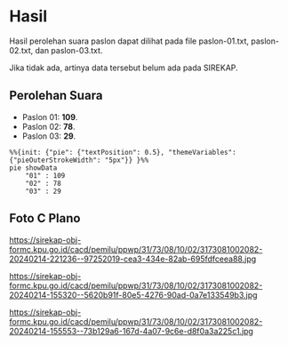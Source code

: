 # Hasil

Hasil perolehan suara paslon dapat dilihat pada file paslon-01.txt, paslon-02.txt, dan paslon-03.txt.

Jika tidak ada, artinya data tersebut belum ada pada SIREKAP.

## Perolehan Suara

 * Paslon 01: **109**.
 * Paslon 02: **78**.
 * Paslon 03: **29**.

```mermaid
%%{init: {"pie": {"textPosition": 0.5}, "themeVariables": {"pieOuterStrokeWidth": "5px"}} }%%
pie showData
    "01" : 109
    "02" : 78
    "03" : 29
```
## Foto C Plano

https://sirekap-obj-formc.kpu.go.id/cacd/pemilu/ppwp/31/73/08/10/02/3173081002082-20240214-221236--97252019-cea3-434e-82ab-695fdfceea88.jpg

https://sirekap-obj-formc.kpu.go.id/cacd/pemilu/ppwp/31/73/08/10/02/3173081002082-20240214-155320--5620b91f-80e5-4276-90ad-0a7e133549b3.jpg

https://sirekap-obj-formc.kpu.go.id/cacd/pemilu/ppwp/31/73/08/10/02/3173081002082-20240214-155553--73b129a6-167d-4a07-9c6e-d8f0a3a225c1.jpg
